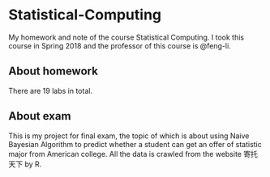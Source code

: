 Statistical-Computing
=====================
My homework and note of the course Statistical Computing. I took this course in Spring 2018 and the professor of this course is @feng-li.

About homework
--------------
There are 19 labs in total. 

About exam
----------
This is my project for final exam, the topic of which is about using Naive Bayesian Algorithm to predict whether a student can get an offer of statistic major from American college.
All the data is crawled from the website 寄托天下 by R.
